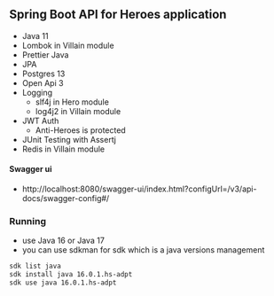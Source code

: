 ## Spring Boot API for Heroes application
- Java 11
- Lombok in Villain module
- Prettier Java
- JPA
- Postgres 13
- Open Api 3
- Logging
  - slf4j in Hero module
  - log4j2 in Villain module  
- JWT Auth
    - Anti-Heroes is protected
- JUnit Testing with Assertj
- Redis in Villain module

#### Swagger ui
- http://localhost:8080/swagger-ui/index.html?configUrl=/v3/api-docs/swagger-config#/

### Running
- use Java 16 or Java 17
- you can use sdkman for sdk which is a java versions management

```zsh
sdk list java
sdk install java 16.0.1.hs-adpt
sdk use java 16.0.1.hs-adpt
```

